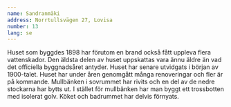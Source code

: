 ```yaml
---
name: Sandranmäki
address: Norrtullsvägen 27, Lovisa
number: 13
lang: se
---
```

Huset som byggdes 1898 har förutom en brand också fått uppleva flera vattenskador. Den äldsta delen av huset uppskattas vara ännu äldre än vad det officiella byggnadsåret antyder. Huset har senare utvidgats i början av 1900-talet.  Huset har under åren genomgått många renoveringar och fler är på kommande. Mullbänken i sovrummet har rivits och en del av de nedre stockarna har bytts ut. I stället för mullbänken har man byggt ett trossbotten med isolerat golv. Köket och badrummet har delvis förnyats.
